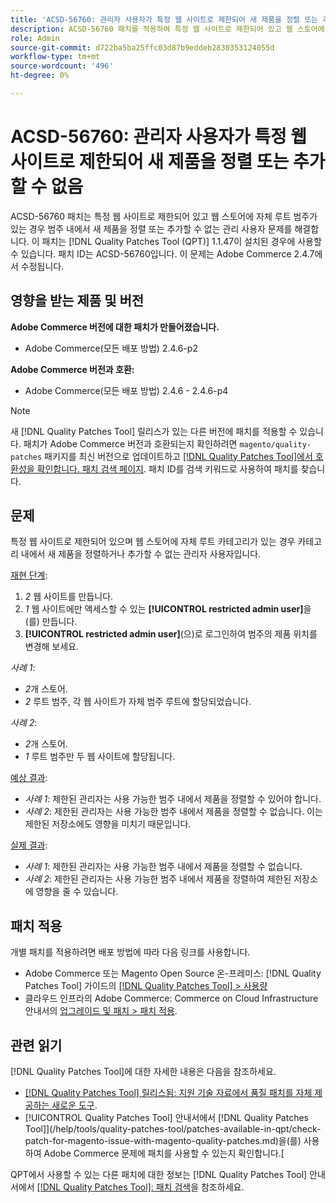 ```yaml
---
title: 'ACSD-56760: 관리자 사용자가 특정 웹 사이트로 제한되어 새 제품을 정렬 또는 추가할 수 없음'
description: ACSD-56760 패치를 적용하여 특정 웹 사이트로 제한되어 있고 웹 스토어에 자체 루트 카테고리가 있는 경우 카테고리 내에 새 제품을 정렬하거나 추가할 수 없는 Adobe Commerce 문제를 해결합니다.
role: Admin
source-git-commit: d722ba5ba25ffc03d87b9eddeb2830353124055d
workflow-type: tm+mt
source-wordcount: '496'
ht-degree: 0%

---
```


# ACSD-56760: 관리자 사용자가 특정 웹 사이트로 제한되어 새 제품을 정렬 또는 추가할 수 없음

ACSD-56760 패치는 특정 웹 사이트로 제한되어 있고 웹 스토어에 자체 루트 범주가 있는 경우 범주 내에서 새 제품을 정렬 또는 추가할 수 없는 관리 사용자 문제를 해결합니다. 이 패치는 [!DNL Quality Patches Tool (QPT)] 1.1.47이 설치된 경우에 사용할 수 있습니다. 패치 ID는 ACSD-56760입니다. 이 문제는 Adobe Commerce 2.4.7에서 수정됩니다.

## 영향을 받는 제품 및 버전

**Adobe Commerce 버전에 대한 패치가 만들어졌습니다.**

* Adobe Commerce(모든 배포 방법) 2.4.6-p2

**Adobe Commerce 버전과 호환:**

* Adobe Commerce(모든 배포 방법) 2.4.6 - 2.4.6-p4

>[!NOTE]
>
>새 [!DNL Quality Patches Tool] 릴리스가 있는 다른 버전에 패치를 적용할 수 있습니다. 패치가 Adobe Commerce 버전과 호환되는지 확인하려면 `magento/quality-patches` 패키지를 최신 버전으로 업데이트하고 [[!DNL Quality Patches Tool]에서 호환성을 확인합니다. 패치 검색 페이지](https://experienceleague.adobe.com/tools/commerce-quality-patches/index.html). 패치 ID를 검색 키워드로 사용하여 패치를 찾습니다.

## 문제

특정 웹 사이트로 제한되어 있으며 웹 스토어에 자체 루트 카테고리가 있는 경우 카테고리 내에서 새 제품을 정렬하거나 추가할 수 없는 관리자 사용자입니다.

<u>재현 단계</u>:

1. *2* 웹 사이트를 만듭니다.
1. *1* 웹 사이트에만 액세스할 수 있는 **[!UICONTROL restricted admin user]**&#x200B;을(를) 만듭니다.
1. **[!UICONTROL restricted admin user]**(으)로 로그인하여 범주의 제품 위치를 변경해 보세요.

*사례 1*:

* *2*&#x200B;개 스토어.
* *2* 루트 범주, 각 웹 사이트가 자체 범주 루트에 할당되었습니다.

*사례 2*:

* *2*&#x200B;개 스토어.
* *1* 루트 범주만 두 웹 사이트에 할당됩니다.

<u>예상 결과</u>:

* *사례 1*: 제한된 관리자는 사용 가능한 범주 내에서 제품을 정렬할 수 있어야 합니다.
* *사례 2*: 제한된 관리자는 사용 가능한 범주 내에서 제품을 정렬할 수 없습니다. 이는 제한된 저장소에도 영향을 미치기 때문입니다.

<u>실제 결과</u>:

* *사례 1*: 제한된 관리자는 사용 가능한 범주 내에서 제품을 정렬할 수 없습니다.
* *사례 2*: 제한된 관리자는 사용 가능한 범주 내에서 제품을 정렬하여 제한된 저장소에 영향을 줄 수 있습니다.

## 패치 적용

개별 패치를 적용하려면 배포 방법에 따라 다음 링크를 사용합니다.

* Adobe Commerce 또는 Magento Open Source 온-프레미스: [!DNL Quality Patches Tool] 가이드의 [[!DNL Quality Patches Tool] > 사용량](https://experienceleague.adobe.com/docs/commerce-operations/tools/quality-patches-tool/usage.html)
* 클라우드 인프라의 Adobe Commerce: Commerce on Cloud Infrastructure 안내서의 [업그레이드 및 패치 > 패치 적용](https://experienceleague.adobe.com/docs/commerce-cloud-service/user-guide/develop/upgrade/apply-patches.html).

## 관련 읽기

[!DNL Quality Patches Tool]에 대한 자세한 내용은 다음을 참조하세요.

* [[!DNL Quality Patches Tool] 릴리스됨: 지원 기술 자료에서 품질 패치를 자체 제공하는 새로운 도구](https://experienceleague.adobe.com/en/docs/commerce-knowledge-base/kb/announcements/commerce-announcements/magento-quality-patches-released-new-tool-to-self-serve-quality-patches).
* [!UICONTROL Quality Patches Tool] 안내서에서  [!DNL Quality Patches Tool]](/help/tools/quality-patches-tool/patches-available-in-qpt/check-patch-for-magento-issue-with-magento-quality-patches.md)을(를) 사용하여 Adobe Commerce 문제에 패치를 사용할 수 있는지 확인합니다.[


QPT에서 사용할 수 있는 다른 패치에 대한 정보는 [!DNL Quality Patches Tool] 안내서에서 [[!DNL Quality Patches Tool]: 패치 검색](https://experienceleague.adobe.com/tools/commerce-quality-patches/index.html)을 참조하세요.
